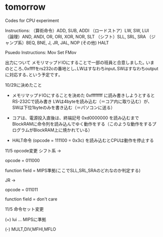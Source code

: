 tomorrow
========

Codes for CPU experiment

Instructions:
（算術命令）ADD, SUB, ADDI 
（ロードストア）LW, SW, LUI
（論理）AND, ANDI, OR, ORI, XOR, NOR, SLT 
（シフト）SLL, SRL, SRA
（ジャンプ系）BEQ, BNE, J, JR, JAL, NOP
 (その他) HALT
 
Psuedo Instructions:
Mov
Set
FMov


出力について
メモリマップドIOにすることで一部の班員と合意しました｡
いまのところ､0xffffをrs232cの番地とし､LWはすなわちinput､SWはすなわちoutputに対応する､という予定です｡


10/29に決めたこと
* メモリマップドIOにすることを決めた
0xffffffff に読み書きしようとするとRS-232Cで読み書き
LWは4byteを読み込む（＝コア内に取り込む）が、SWは下位1byteのみを書き込む（＝パソコンに送る）

* コアは、電源投入直後は、終端記号 0xd0000000 を読み込むまでBlockRAMに命令列を読み込んでゆく動作をする（このような動作をするプログラムがBlockRAM上に焼かれている）
* HALT命令 (opcode = 111100 = 0x3c) を読み込むとCPUは動作を停止する


11/5 opcode変更
シフト系 →

opcode = 011000

function field = MIPS準拠(ここでSLL,SRL,SRAのどれなのか判定する)


JR →

opcode = 011011

function field = don't care



11/5 命令セット変更

(+) lui ... MIPSに準拠

(-) MULT,DIV,MFHI,MFLO
